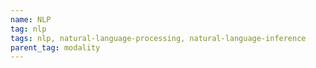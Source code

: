 ```yaml
---
name: NLP
tag: nlp
tags: nlp, natural-language-processing, natural-language-inference
parent_tag: modality
---
```


